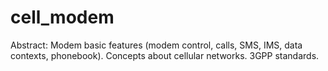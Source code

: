 # cell_modem

Abstract: Modem basic features (modem control, calls, SMS, IMS, data contexts, phonebook). Concepts about cellular networks. 3GPP standards.